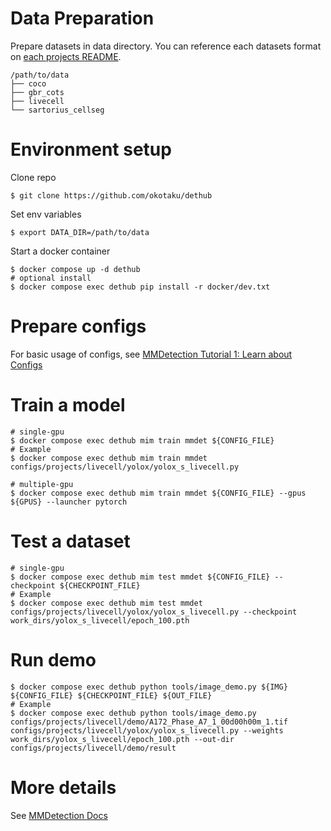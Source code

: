 # Data Preparation

Prepare datasets in data directory. You can reference each datasets format on [each projects README](../../configs/projects).

```
/path/to/data
├── coco
├── gbr_cots
├── livecell
└── sartorius_cellseg
```

# Environment setup

Clone repo

```
$ git clone https://github.com/okotaku/dethub
```

Set env variables

```
$ export DATA_DIR=/path/to/data
```

Start a docker container

```
$ docker compose up -d dethub
# optional install
$ docker compose exec dethub pip install -r docker/dev.txt
```

# Prepare configs

For basic usage of configs, see [MMDetection Tutorial 1: Learn about Configs](https://mmdetection.readthedocs.io/en/stable/tutorials/config.html)

# Train a model

```
# single-gpu
$ docker compose exec dethub mim train mmdet ${CONFIG_FILE}
# Example
$ docker compose exec dethub mim train mmdet configs/projects/livecell/yolox/yolox_s_livecell.py

# multiple-gpu
$ docker compose exec dethub mim train mmdet ${CONFIG_FILE} --gpus ${GPUS} --launcher pytorch
```

# Test a dataset

```
# single-gpu
$ docker compose exec dethub mim test mmdet ${CONFIG_FILE} --checkpoint ${CHECKPOINT_FILE}
# Example
$ docker compose exec dethub mim test mmdet configs/projects/livecell/yolox/yolox_s_livecell.py --checkpoint work_dirs/yolox_s_livecell/epoch_100.pth
```

# Run demo

```
$ docker compose exec dethub python tools/image_demo.py ${IMG} ${CONFIG_FILE} ${CHECKPOINT_FILE} ${OUT_FILE}
# Example
$ docker compose exec dethub python tools/image_demo.py configs/projects/livecell/demo/A172_Phase_A7_1_00d00h00m_1.tif configs/projects/livecell/yolox/yolox_s_livecell.py --weights work_dirs/yolox_s_livecell/epoch_100.pth --out-dir configs/projects/livecell/demo/result
```

# More details

See [MMDetection Docs](https://mmdetection.readthedocs.io/en/3.x/)
